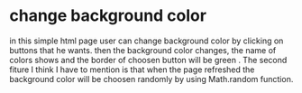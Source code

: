 # change background color
 
in this simple html page user can change background color by clicking on buttons that he wants. then the background color changes, the name of colors shows and the border of choosen button will be green . The second fiture I think I have to  mention is that when the page refreshed the background color will be choosen randomly by using Math.random function.
